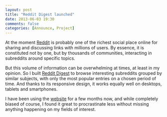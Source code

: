 ```yaml
---
layout: post
title: "Reddit Digest launched"
date: 2013-06-03 19:30
comments: false
categories: [Announce, Project]
---
```


At the moment [Reddit][1] is probably one of the richest social place online
for sharing and discussing links with millions of users. By essence, it is
constituted not by one, but by thousands of communities, interacting in
subreddits around specific topics.

But this volume of information can be overwhelming at times, at least in my
opinion. So I built [Reddit Digest][2] to browse interesting subreddits grouped
by similar subjects, with only the most popular entries on a chosen period of
time. And thanks to its responsive design, it works equally well on desktops,
tablets and smartphones.

I have been using the [website][2] for a few months now, and while completely
biased of course, I found it great to procrastinate less without missing
anything happening on my fields of interest.

[1]: http://reddit.com
[2]: http://rddt.cc
